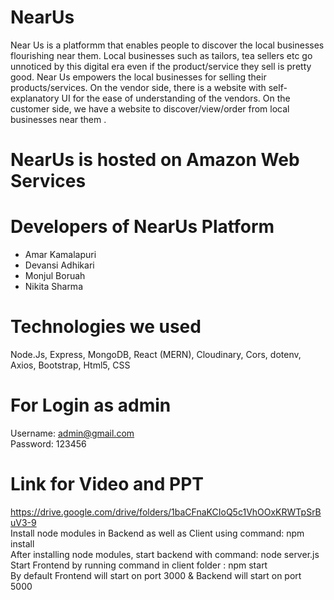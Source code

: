 # NearUs

Near Us is a platformm that enables people to discover the local businesses flourishing near them. Local businesses such as tailors, tea sellers etc go unnoticed by this digital era even if the product/service they sell is pretty good. Near Us empowers the local businesses for selling their products/services. On the vendor side, there is a website with self-explanatory UI for the ease of understanding of the vendors. On the customer side, we have a website to discover/view/order from local businesses near them .

# NearUs is hosted on Amazon Web Services

 
# Developers of NearUs Platform

<ul>
  
<li>Amar Kamalapuri</li>
<li>Devansi Adhikari</li>
<li>Monjul Boruah</li>
<li>Nikita Sharma</li>

</ul>

# Technologies we used

Node.Js, Express, MongoDB, React (MERN), Cloudinary, Cors, dotenv, Axios, Bootstrap, Html5, CSS

# For Login as admin

Username: admin@gmail.com <br>
Password: 123456

# Link for Video and PPT

https://drive.google.com/drive/folders/1baCFnaKCIoQ5c1VhOOxKRWTpSrBuV3-9
<br>
Install node modules in Backend as well as Client using command: npm install 
<br>
After installing node modules, start backend with command: node server.js <br>
Start Frontend by running command in client folder : npm start <br>
By default Frontend will start on port 3000 & Backend will start on port 5000

